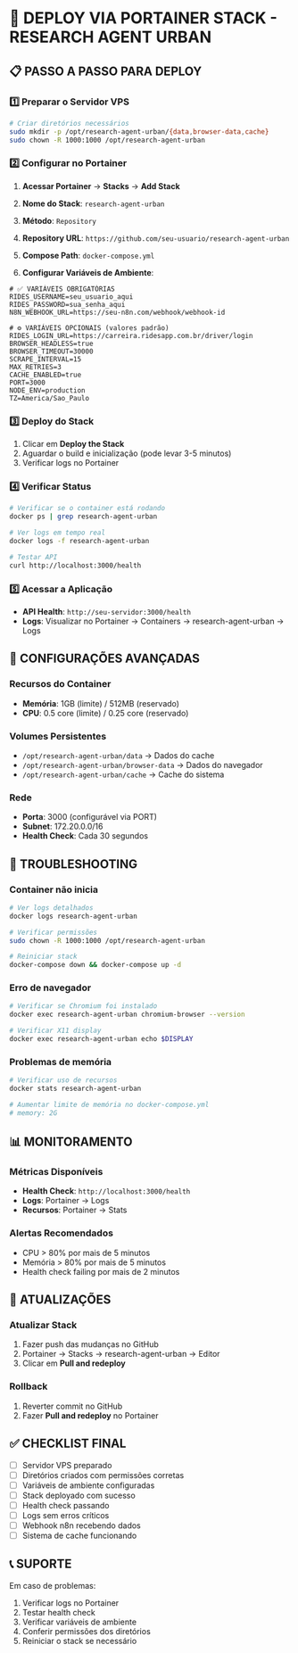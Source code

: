 # 🐳 DEPLOY VIA PORTAINER STACK - RESEARCH AGENT URBAN

## 📋 PASSO A PASSO PARA DEPLOY

### 1️⃣ **Preparar o Servidor VPS**

```bash
# Criar diretórios necessários
sudo mkdir -p /opt/research-agent-urban/{data,browser-data,cache}
sudo chown -R 1000:1000 /opt/research-agent-urban
```

### 2️⃣ **Configurar no Portainer**

1. **Acessar Portainer** → **Stacks** → **Add Stack**

2. **Nome do Stack**: `research-agent-urban`

3. **Método**: `Repository`

4. **Repository URL**: `https://github.com/seu-usuario/research-agent-urban`

5. **Compose Path**: `docker-compose.yml`

6. **Configurar Variáveis de Ambiente**:

```env
# ✅ VARIÁVEIS OBRIGATÓRIAS
RIDES_USERNAME=seu_usuario_aqui
RIDES_PASSWORD=sua_senha_aqui
N8N_WEBHOOK_URL=https://seu-n8n.com/webhook/webhook-id

# ⚙️ VARIÁVEIS OPCIONAIS (valores padrão)
RIDES_LOGIN_URL=https://carreira.ridesapp.com.br/driver/login
BROWSER_HEADLESS=true
BROWSER_TIMEOUT=30000
SCRAPE_INTERVAL=15
MAX_RETRIES=3
CACHE_ENABLED=true
PORT=3000
NODE_ENV=production
TZ=America/Sao_Paulo
```

### 3️⃣ **Deploy do Stack**

1. Clicar em **Deploy the Stack**
2. Aguardar o build e inicialização (pode levar 3-5 minutos)
3. Verificar logs no Portainer

### 4️⃣ **Verificar Status**

```bash
# Verificar se o container está rodando
docker ps | grep research-agent-urban

# Ver logs em tempo real
docker logs -f research-agent-urban

# Testar API
curl http://localhost:3000/health
```

### 5️⃣ **Acessar a Aplicação**

- **API Health**: `http://seu-servidor:3000/health`
- **Logs**: Visualizar no Portainer → Containers → research-agent-urban → Logs

## 🔧 CONFIGURAÇÕES AVANÇADAS

### **Recursos do Container**
- **Memória**: 1GB (limite) / 512MB (reservado)
- **CPU**: 0.5 core (limite) / 0.25 core (reservado)

### **Volumes Persistentes**
- `/opt/research-agent-urban/data` → Dados do cache
- `/opt/research-agent-urban/browser-data` → Dados do navegador
- `/opt/research-agent-urban/cache` → Cache do sistema

### **Rede**
- **Porta**: 3000 (configurável via PORT)
- **Subnet**: 172.20.0.0/16
- **Health Check**: Cada 30 segundos

## 🚨 TROUBLESHOOTING

### **Container não inicia**
```bash
# Ver logs detalhados
docker logs research-agent-urban

# Verificar permissões
sudo chown -R 1000:1000 /opt/research-agent-urban

# Reiniciar stack
docker-compose down && docker-compose up -d
```

### **Erro de navegador**
```bash
# Verificar se Chromium foi instalado
docker exec research-agent-urban chromium-browser --version

# Verificar X11 display
docker exec research-agent-urban echo $DISPLAY
```

### **Problemas de memória**
```bash
# Verificar uso de recursos
docker stats research-agent-urban

# Aumentar limite de memória no docker-compose.yml
# memory: 2G
```

## 📊 MONITORAMENTO

### **Métricas Disponíveis**
- **Health Check**: `http://localhost:3000/health`
- **Logs**: Portainer → Logs
- **Recursos**: Portainer → Stats

### **Alertas Recomendados**
- CPU > 80% por mais de 5 minutos
- Memória > 80% por mais de 5 minutos
- Health check failing por mais de 2 minutos

## 🔄 ATUALIZAÇÕES

### **Atualizar Stack**
1. Fazer push das mudanças no GitHub
2. Portainer → Stacks → research-agent-urban → Editor
3. Clicar em **Pull and redeploy**

### **Rollback**
1. Reverter commit no GitHub
2. Fazer **Pull and redeploy** no Portainer

## ✅ CHECKLIST FINAL

- [ ] Servidor VPS preparado
- [ ] Diretórios criados com permissões corretas
- [ ] Variáveis de ambiente configuradas
- [ ] Stack deployado com sucesso
- [ ] Health check passando
- [ ] Logs sem erros críticos
- [ ] Webhook n8n recebendo dados
- [ ] Sistema de cache funcionando

## 📞 SUPORTE

Em caso de problemas:
1. Verificar logs no Portainer
2. Testar health check
3. Verificar variáveis de ambiente
4. Conferir permissões dos diretórios
5. Reiniciar o stack se necessário
